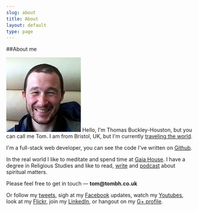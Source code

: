 ```yaml
---
slug: about
title: About
layout: default
type: page
---
```


##About me

![picture "Picture of Tom BH"](/images/tomisme.jpg "Tom is me.")
Hello, I'm Thomas Buckley-Houston, but you can call me Tom. I am from Bristol, UK, but I'm currently [traveling the world](/around-the-world).

I'm a full-stack web developer, you can see the code I've written on [Github](http://github.com/tombh).

In the real world I like to meditate and spend time at <a href="http://www.gaiahouse.co.uk/">Gaia House</a>. I have a degree in Religious Studies and like to read,
<a href="http://www.tombh.co.uk/ive-written-a-book/">write</a>
and <a href="http://www.beingordinary.org">podcast</a> about spiritual matters.

Please feel free to get in touch &mdash; <strong>tom<span style="display:none">nospam</span>@tombh.co.uk</strong>

Or follow my [tweets](http://www.twitter.com/twombh), sigh at my [Facebook](https://www.facebook.com/tbuckleyhouston) updates, watch my [Youtubes](https://www.youtube.com/user/iamtombh/videos), look at my [Flickr](http://www.flickr.com/photos/tombuckley/), join my [LinkedIn](http://www.linkedin.com/pub/thomas-buckley-houston/9/478/445), or hangout on my [G+ profile](https://plus.google.com/115720766788573901001).
